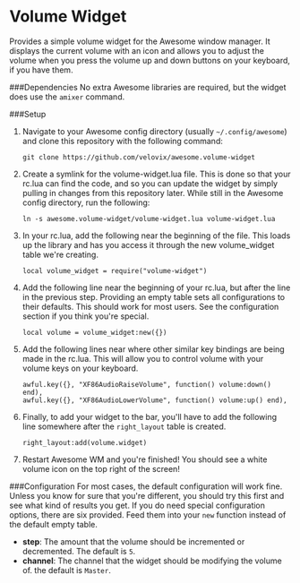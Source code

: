 # Volume Widget
Provides a simple volume widget for the Awesome window manager. It displays the
current volume with an icon and allows you to adjust the volume when you press
the volume up and down buttons on your keyboard, if you have them.

###Dependencies
No extra Awesome libraries are required, but the widget does use the
`amixer` command.

###Setup
1. Navigate to your Awesome config directory (usually `~/.config/awesome`) and
   clone this repository with the following command:

	```
	git clone https://github.com/velovix/awesome.volume-widget
	```

2. Create a symlink for the volume-widget.lua file. This is done so that
   your rc.lua can find the code, and so you can update the widget by simply
   pulling in changes from this repository later. While still in the Awesome
   config directory, run the following:

	```
	ln -s awesome.volume-widget/volume-widget.lua volume-widget.lua
	```

3. In your rc.lua, add the following near the beginning of the file. This loads
   up the library and has you access it through the new volume_widget table
   we're creating.

	```
	local volume_widget = require("volume-widget")
	```

4. Add the following line near the beginning of your rc.lua, but after the line
   in the previous step. Providing an empty table sets all configurations to
   their defaults. This should work for most users. See the configuration
   section if you think you're special.

	```
	local volume = volume_widget:new({})
	```

5. Add the following lines near where other similar key bindings are being made
   in the rc.lua. This will allow you to control volume with your
   volume keys on your keyboard.

	```
	awful.key({}, "XF86AudioRaiseVolume", function() volume:down() end),
	awful.key({}, "XF86AudioLowerVolume", function() volume:up() end),
	```

6. Finally, to add your widget to the bar, you'll have to add the following
   line somewhere after the `right_layout` table is created.

	```
	right_layout:add(volume.widget)
	```

7. Restart Awesome WM and you're finished! You should see a white volume
   icon on the top right of the screen!

###Configuration
For most cases, the default configuration will work fine.  Unless you know for
sure that you're different, you should try this first and see what kind of
results you get. If you do need special configuration options, there are six
provided. Feed them into your `new` function instead of the default empty
table.

- **step**: The amount that the volume should be incremented or decremented.
  The default is `5`.
- **channel**: The channel that the widget should be modifying the volume of.
  the default is `Master`.
